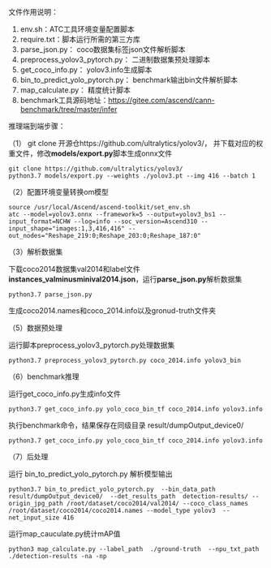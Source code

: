 文件作用说明：

1.  env.sh：ATC工具环境变量配置脚本
2.  require.txt：脚本运行所需的第三方库
3.  parse_json.py： coco数据集标签json文件解析脚本 
4.  preprocess_yolov3_pytorch.py： 二进制数据集预处理脚本
5.  get_coco_info.py： yolov3.info生成脚本 
6.  bin_to_predict_yolo_pytorch.py： benchmark输出bin文件解析脚本
7.  map_calculate.py： 精度统计脚本
8.  benchmark工具源码地址：https://gitee.com/ascend/cann-benchmark/tree/master/infer

推理端到端步骤：

（1） git clone 开源仓https://github.com/ultralytics/yolov3/， 并下载对应的权重文件，修改**models/export.py**脚本生成onnx文件

```
git clone https://github.com/ultralytics/yolov3/
python3.7 models/export.py --weights ./yolov3.pt --img 416 --batch 1
```

（2）配置环境变量转换om模型

```
source /usr/local/Ascend/ascend-toolkit/set_env.sh
atc --model=yolov3.onnx --framework=5 --output=yolov3_bs1 --input_format=NCHW --log=info --soc_version=Ascend310 --input_shape="images:1,3,416,416" --out_nodes="Reshape_219:0;Reshape_203:0;Reshape_187:0"
```

（3）解析数据集

下载coco2014数据集val2014和label文件**instances_valminusminival2014.json**，运行**parse_json.py**解析数据集

```
python3.7 parse_json.py
```

生成coco2014.names和coco_2014.info以及gronud-truth文件夹

（5）数据预处理

运行脚本preprocess_yolov3_pytorch.py处理数据集

```
python3.7 preprocess_yolov3_pytorch.py coco_2014.info yolov3_bin
```

（6）benchmark推理

运行get_coco_info.py生成info文件

```
python3.7 get_coco_info.py yolo_coco_bin_tf coco_2014.info yolov3.info
```

执行benchmark命令，结果保存在同级目录 result/dumpOutput_device0/

```
python3.7 get_coco_info.py yolo_coco_bin_tf coco_2014.info yolov3.info
```

（7）后处理

运行 bin_to_predict_yolo_pytorch.py 解析模型输出

```
python3.7 bin_to_predict_yolo_pytorch.py  --bin_data_path result/dumpOutput_device0/  --det_results_path  detection-results/ --origin_jpg_path /root/dataset/coco2014/val2014/ --coco_class_names /root/dataset/coco2014/coco2014.names --model_type yolov3  --net_input_size 416
```

运行map_cauculate.py统计mAP值

```
python3 map_calculate.py --label_path  ./ground-truth  --npu_txt_path ./detection-results -na -np
```

